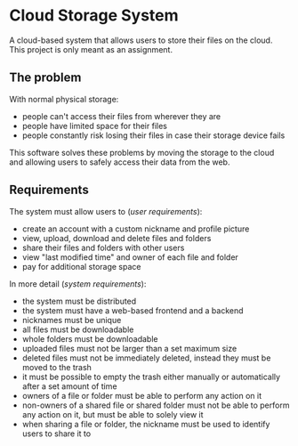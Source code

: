 # Cloud Storage System

A cloud-based system that allows users to store their files on the cloud.
This project is only meant as an assignment.


## The problem

With normal physical storage:

- people can't access their files from wherever they are
- people have limited space for their files
- people constantly risk losing their files in case their storage device fails

This software solves these problems by moving the storage to the cloud and allowing users to safely access their data from the web.


## Requirements

The system must allow users to (*user requirements*):

- create an account with a custom nickname and profile picture
- view, upload, download and delete files and folders
- share their files and folders with other users
- view "last modified time" and owner of each file and folder
- pay for additional storage space

In more detail (*system requirements*):

- the system must be distributed
- the system must have a web-based frontend and a backend
- nicknames must be unique
- all files must be downloadable
- whole folders must be downloadable
- uploaded files must not be larger than a set maximum size
- deleted files must not be immediately deleted, instead they must be moved to the trash
- it must be possible to empty the trash either manually or automatically after a set amount of time
- owners of a file or folder must be able to perform any action on it
- non-owners of a shared file or shared folder must not be able to perform any action on it, but must be able to solely view it
- when sharing a file or folder, the nickname must be used to identify users to share it to
